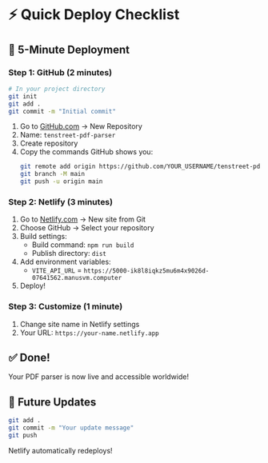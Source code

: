 # ⚡ Quick Deploy Checklist

## 🚀 5-Minute Deployment

### Step 1: GitHub (2 minutes)
```bash
# In your project directory
git init
git add .
git commit -m "Initial commit"
```

1. Go to [GitHub.com](https://github.com) → New Repository
2. Name: `tenstreet-pdf-parser`
3. Create repository
4. Copy the commands GitHub shows you:
   ```bash
   git remote add origin https://github.com/YOUR_USERNAME/tenstreet-pdf-parser.git
   git branch -M main
   git push -u origin main
   ```

### Step 2: Netlify (3 minutes)
1. Go to [Netlify.com](https://netlify.com) → New site from Git
2. Choose GitHub → Select your repository
3. Build settings:
   - Build command: `npm run build`
   - Publish directory: `dist`
4. Add environment variables:
   - `VITE_API_URL` = `https://5000-ik8l8iqkz5mu6m4x9026d-07641562.manusvm.computer`
5. Deploy!

### Step 3: Customize (1 minute)
1. Change site name in Netlify settings
2. Your URL: `https://your-name.netlify.app`

## ✅ Done!
Your PDF parser is now live and accessible worldwide!

## 🔄 Future Updates
```bash
git add .
git commit -m "Your update message"
git push
```
Netlify automatically redeploys!

